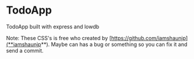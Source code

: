 # TodoApp
TodoApp built with express and lowdb

Note: These CSS's is free who created by [https://github.com/iamshaunjp](**iamshaunjp**). Maybe can has a bug or something so you can fix it and send a commit.
